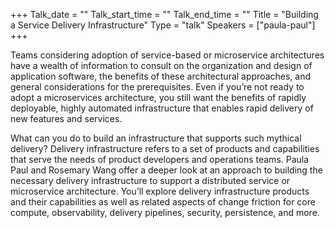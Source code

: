 +++
Talk_date = ""
Talk_start_time = ""
Talk_end_time = ""
Title = "Building a Service Delivery Infrastructure"
Type = "talk"
Speakers = ["paula-paul"]
+++

Teams considering adoption of service-based or microservice architectures have a wealth of information to consult on the organization and design of application software, the benefits of these architectural approaches, and general considerations for the prerequisites. Even if you’re not ready to adopt a microservices architecture, you still want the benefits of rapidly deployable, highly automated infrastructure that enables rapid delivery of new features and services.

What can you do to build an infrastructure that supports such mythical delivery? Delivery infrastructure refers to a set of products and capabilities that serve the needs of product developers and operations teams. Paula Paul and Rosemary Wang offer a deeper look at an approach to building the necessary delivery infrastructure to support a distributed service or microservice architecture. You’ll explore delivery infrastructure products and their capabilities as well as related aspects of change friction for core compute, observability, delivery pipelines, security, persistence, and more.
